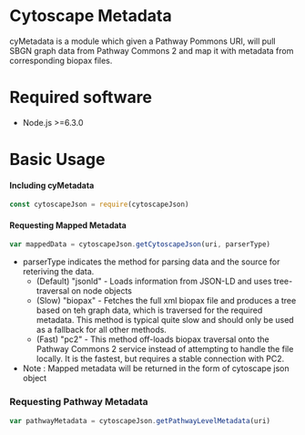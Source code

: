 # Cytoscape Metadata

cyMetadata is a module which given a Pathway Pommons URI, will pull SBGN graph data from Pathway Commons 2 and map it with metadata from corresponding biopax files. 

 # Required software
- Node.js >=6.3.0

# Basic Usage 
#### Including cyMetadata 
```js
const cytoscapeJson = require(cytoscapeJson)
```

#### Requesting Mapped Metadata
```js
var mappedData = cytoscapeJson.getCytoscapeJson(uri, parserType) 
```
- parserType indicates the method for parsing data and the source for reteriving the data. 
    - (Default) "jsonld" - Loads information from JSON-LD and uses tree-traversal on node objects 
    - (Slow)    "biopax" - Fetches the full xml biopax file and produces a tree based on teh graph data, which is traversed for the required metadata. This method is typical quite slow and should only be used as a fallback for all other methods. 
    - (Fast)    "pc2" - This method off-loads biopax traversal onto the Pathway Commons 2 service instead of attempting to handle the file locally. It is the fastest, but requires a stable connection with PC2. 
- Note : Mapped metadata will be returned in the form of cytoscape json object

### Requesting Pathway Metadata
```js
var pathwayMetadata = cytoscapeJson.getPathwayLevelMetadata(uri)
```

